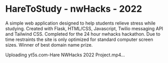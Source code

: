 # HareToStudy - nwHacks - 2022

A simple web application designed to help students relieve stress while studying. Created with Flask, HTML/CSS, Javascript, Twilio messaging API and Tailwind CSS. Completed for the 24 hour nwhacks hackathon. Due to time restraints the site is only optimized for standard computer screen sizes. Winner of best domain name prize.

Uploading yt5s.com-Hare NWHacks 2022 Project.mp4…

